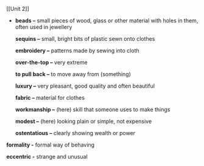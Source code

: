 [[Unit 2]]

- **beads –** small pieces of wood, glass or other material with holes in them, often used in jewellery
    
    **sequins –** small, bright bits of plastic sewn onto clothes
    
    **embroidery –** patterns made by sewing into cloth
    
    **over-the-top –** very extreme
    
    **to pull back –** to move away from (something)
    
    **luxury –** very pleasant, good quality and often beautiful 
    
    **fabric –** material for clothes
    
    **workmanship –** (here) skill that someone uses to make things
    
    **modest –** (here) looking plain or simple, not expensive
    
    **ostentatious –** clearly showing wealth or power

**formality -** formal way of behaving

**eccentric -** strange and unusual
